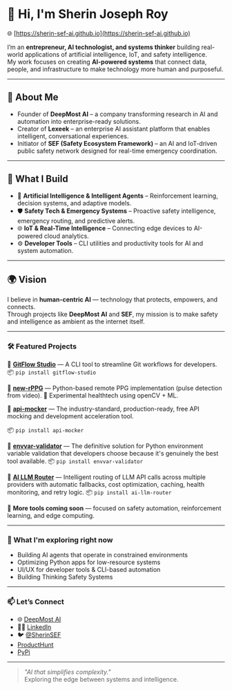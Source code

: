 # 👋 Hi, I'm Sherin Joseph Roy  

🌐 [https://sherin-sef-ai.github.io](https://sherin-sef-ai.github.io)  

I’m an **entrepreneur, AI technologist, and systems thinker** building real-world applications of artificial intelligence, IoT, and safety intelligence.  
My work focuses on creating **AI-powered systems** that connect data, people, and infrastructure to make technology more human and purposeful.  

---

## 🚀 About Me  
- Founder of **DeepMost AI** – a company transforming research in AI and automation into enterprise-ready solutions.  
- Creator of **Lexeek** – an enterprise AI assistant platform that enables intelligent, conversational experiences.  
- Initiator of **SEF (Safety Ecosystem Framework)** – an AI and IoT-driven public safety network designed for real-time emergency coordination.  

---

## 🧠 What I Build  
- 🤖 **Artificial Intelligence & Intelligent Agents** – Reinforcement learning, decision systems, and adaptive models.  
- 🛡️ **Safety Tech & Emergency Systems** – Proactive safety intelligence, emergency routing, and predictive alerts.  
- 🌐 **IoT & Real-Time Intelligence** – Connecting edge devices to AI-powered cloud analytics.  
- ⚙️ **Developer Tools** – CLI utilities and productivity tools for AI and system automation.  

---

## 🌍 Vision  
I believe in **human-centric AI** — technology that protects, empowers, and connects.  
Through projects like **DeepMost AI** and **SEF**, my mission is to make safety and intelligence as ambient as the internet itself.  


---

### 🛠️ Featured Projects

🔧 **[GitFlow Studio](https://github.com/Sherin-SEF-AI/GitFlow-Studio)** — A CLI tool to streamline Git workflows for developers.  
📦 `pip install gitflow-studio`

🧬 **[new-rPPG](https://github.com/Sherin-SEF-AI/new-rPPG)** — Python-based remote PPG implementation (pulse detection from video). 
🎯 Experimental healthtech using openCV + ML.

🔧 **[api-mocker](https://github.com/Sherin-SEF-AI/api-mocker)** —  The industry-standard, production-ready, free API mocking and development acceleration tool.

📦 `pip install api-mocker`

🔧 **[envvar-validator](https://github.com/Sherin-SEF-AI/envvar-validator)** —  The definitive solution for Python environment variable validation that developers choose because it's genuinely the best tool available.
📦 `pip install envvar-validator`

🔧 **[AI LLM Router](https://github.com/Sherin-SEF-AI/llm-router)** —  Intelligent routing of LLM API calls across multiple providers with automatic fallbacks, cost optimization, caching, health monitoring, and retry logic.
📦 `pip install ai-llm-router`


🔐 **More tools coming soon** — focused on safety automation, reinforcement learning, and edge computing.

---

### 🌱 What I'm exploring right now
- Building AI agents that operate in constrained environments
- Optimizing Python apps for low-resource systems
- UI/UX for developer tools & CLI-based automation
- Building Thinking Safety Systems

---

### 📫 Let’s Connect

- 🌐 [DeepMost AI](https://deepmostai.com/)
- 🧑‍💼 [LinkedIn](https://linkedin.com/in/sherin-roy-deepmost)
- 🐦 [@SherinSEF](https://x.com/SherinSEF)
- [ProductHunt](https://www.producthunt.com/products/gitflowstudio?launch=gitflowstudio)
- [PyPi](https://pypi.org/user/joai22/)
---

> *"AI that simplifies complexity."*  
> Exploring the edge between systems and intelligence.

